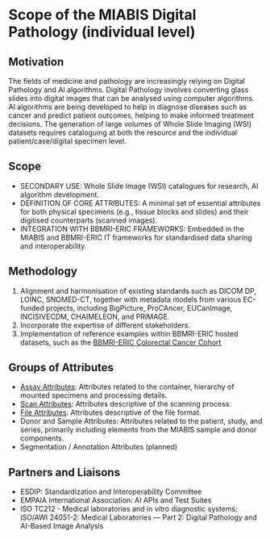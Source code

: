 # Scope of the MIABIS Digital Pathology (individual level)

## Motivation
The fields of medicine and pathology are increasingly relying on Digital Pathology and AI algorithms. Digital Pathology involves converting glass slides into digital images that can be analysed using computer algorithms. AI algorithms are being developed to help in diagnose diseases such as cancer and predict patient outcomes, helping to make informed treatment decisions. The generation of large volumes of Whole Slide Imaging (WSI) datasets requires cataloguing at both the resource and the individual patient/case/digital specimen level.

## Scope
 - SECONDARY USE: Whole Slide Image (WSI) catalogues for research, AI algorithm development.
 - DEFINITION OF CORE ATTRIBUTES: A minimal set of essential attributes for both physical specimens (e.g., tissue blocks and slides) and their digitised counterparts (scanned images).
 - INTEGRATION WITH BBMRI-ERIC FRAMEWORKS: Embedded in the MIABIS and BBMRI-ERIC IT frameworks for standardised data sharing and interoperability.

## Methodology
 1. Alignment and harmonisation of existing standards such as DICOM DP, LOINC, SNOMED-CT, together with metadata models from various EC-funded projects, including BigPicture, ProCAncer, EUCanImage, INCISIVECDM, CHAIMELEON, and PRIMAGE.
 2. Incorporate the expertise of different stakeholders.
 3. Implementation of reference examples within BBMRI-ERIC hosted datasets, such as the [BBMRI-ERIC Colorectal Cancer Cohort](https://www.bbmri-eric.eu/scientific-collaboration/colorectal-cancer-cohort/) 

## Groups of Attributes
 - [Assay Attributes](https://github.com/BBMRI-ERIC/miabis/blob/master/DigitalPathology/Data-describing-DigitalPathology-Assay.md): Attributes related to the container, hierarchy of mounted specimens and processing details.
 - [Scan Attributes](https://github.com/BBMRI-ERIC/miabis/blob/master/DigitalPathology/Data-describing-DigitalPathology-Scan.md): Attributes descriptive of the scanning process.
 - [File Attributes](https://github.com/BBMRI-ERIC/miabis/blob/master/DigitalPathology/Data-describing_DigitalPathology-File.md): Attributes descriptive of the file format.
 - Donor and Sample Attributes: Attributes related to the patient, study, and series, primarily including elements from the MIABIS sample and donor components.
 - Segmentation / Annotation Attributes (planned)

## Partners and Liaisons
 - ESDIP: Standardization and Interoperability Committee
 - EMPAIA International Association: AI APIs and Test Suites
 - ISO TC212 - Medical laboratories and in vitro diagnostic systems: ISO/AWI 24051-2: Medical Laboratories — Part 2: Digital Pathology and AI-Based Image Analysis 
